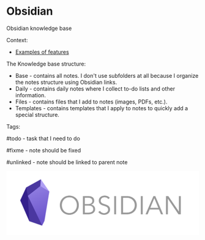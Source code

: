 # Obsidian

Obsidian knowledge base

Context:

- [Examples of features](Base/Examples%20of%20features.md)

The Knowledge base structure:

- Base - contains all notes. I don't use subfolders at all because I organize the notes structure using Obsidian links.
- Daily - contains daily notes where I collect to-do lists and other information.
- Files - contains files that I add to notes (images, PDFs, etc.).
- Templates - contains templates that I apply to notes to quickly add a special structure.


Tags:

#todo - task that I need to do

#fixme - note should be fixed

#unlinked - note should be linked to parent note

![](Files/obsidian-logo.png)